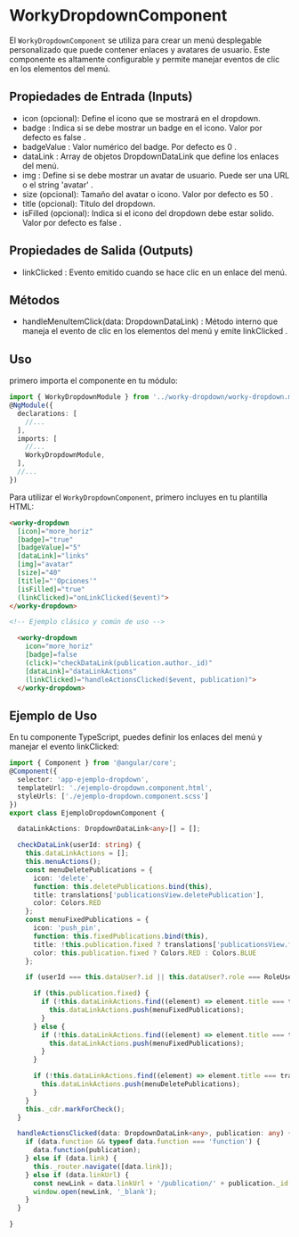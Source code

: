 # WorkyDropdownComponent

El `WorkyDropdownComponent` se utiliza para crear un menú desplegable personalizado que puede contener enlaces y avatares de usuario. Este componente es altamente configurable y permite manejar eventos de clic en los elementos del menú.

## Propiedades de Entrada (Inputs)

- icon (opcional): Define el icono que se mostrará en el dropdown.
- badge : Indica si se debe mostrar un badge en el icono. Valor por defecto es false .
- badgeValue : Valor numérico del badge. Por defecto es 0 .
- dataLink : Array de objetos DropdownDataLink que define los enlaces del menú.
- img : Define si se debe mostrar un avatar de usuario. Puede ser una URL o el string 'avatar' .
- size (opcional): Tamaño del avatar o icono. Valor por defecto es 50 .
- title (opcional): Título del dropdown.
- isFilled (opcional): Indica si el icono del dropdown debe estar solido. Valor por defecto es false .

## Propiedades de Salida (Outputs)

- linkClicked : Evento emitido cuando se hace clic en un enlace del menú.

## Métodos

- handleMenuItemClick(data: DropdownDataLink) : Método interno que maneja el evento de clic en los elementos del menú y emite linkClicked .

## Uso

primero importa el componente en tu módulo:

```typescript
import { WorkyDropdownModule } from '../worky-dropdown/worky-dropdown.module';
@NgModule({
  declarations: [
    //...
  ],
  imports: [
    //...
    WorkyDropdownModule,
  ],
  //...
})
```

Para utilizar el `WorkyDropdownComponent`, primero incluyes en tu plantilla HTML:

```html
<worky-dropdown
  [icon]="more_horiz"
  [badge]="true"
  [badgeValue]="5"
  [dataLink]="links"
  [img]="avatar"
  [size]="40"
  [title]="'Opciones'"
  [isFilled]="true"
  (linkClicked)="onLinkClicked($event)">
</worky-dropdown>

<!-- Ejemplo clásico y común de uso -->

  <worky-dropdown
    icon="more_horiz"
    [badge]=false
    (click)="checkDataLink(publication.author._id)"
    [dataLink]="dataLinkActions"
    (linkClicked)="handleActionsClicked($event, publication)">
  </worky-dropdown>

```

## Ejemplo de Uso

En tu componente TypeScript, puedes definir los enlaces del menú y manejar el evento linkClicked:

```typescript
import { Component } from '@angular/core';
@Component({
  selector: 'app-ejemplo-dropdown',
  templateUrl: './ejemplo-dropdown.component.html',
  styleUrls: ['./ejemplo-dropdown.component.scss']
})
export class EjemploDropdownComponent {

  dataLinkActions: DropdownDataLink<any>[] = [];

  checkDataLink(userId: string) {
    this.dataLinkActions = [];
    this.menuActions();
    const menuDeletePublications = {
      icon: 'delete',
      function: this.deletePublications.bind(this),
      title: translations['publicationsView.deletePublication'],
      color: Colors.RED
    };
    const menuFixedPublications = {
      icon: 'push_pin',
      function: this.fixedPublications.bind(this),
      title: !this.publication.fixed ? translations['publicationsView.fixedPublication'] : translations['publicationsView.unfixedPublication'],
      color: this.publication.fixed ? Colors.RED : Colors.BLUE
    };

    if (userId === this.dataUser?.id || this.dataUser?.role === RoleUser.ADMIN) {

      if (this.publication.fixed) {
        if (!this.dataLinkActions.find((element) => element.title === translations['publicationsView.unfixedPublication'])) {
          this.dataLinkActions.push(menuFixedPublications);
        }
      } else {
        if (!this.dataLinkActions.find((element) => element.title === translations['publicationsView.fixedPublication'])) {
          this.dataLinkActions.push(menuFixedPublications);
        }
      }

      if (!this.dataLinkActions.find((element) => element.title === translations['publicationsView.deletePublication'])) {
        this.dataLinkActions.push(menuDeletePublications);
      }
    }
    this._cdr.markForCheck();
  }

  handleActionsClicked(data: DropdownDataLink<any>, publication: any) {
    if (data.function && typeof data.function === 'function') {
      data.function(publication);
    } else if (data.link) {
      this._router.navigate([data.link]);
    } else if (data.linkUrl) {
      const newLink = data.linkUrl + '/publication/' + publication._id + '/';
      window.open(newLink, '_blank');
    }
  }

}
